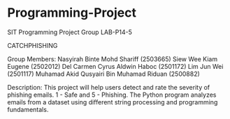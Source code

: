 # Programming-Project
SIT Programming Project Group LAB-P14-5

CATCHPHISHING

Group Members:
Nasyirah Binte Mohd Shariff (2503665)
Siew Wee Kiam Eugene (2502012)
Del Carmen Cyrus Aldwin Haboc (2501172)
Lim Jun Wei (2501117)
Muhamad Akid Qusyairi Bin Muhamad Riduan (2500882)

Description:
This project will help users detect and rate the severity of phishing emails. 1 - Safe and 5 - Phishing. The Python program analyzes emails from a dataset using different string processing and programming fundamentals.
